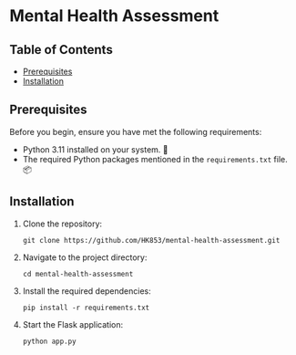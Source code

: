 # Mental Health Assessment

## Table of Contents
- [Prerequisites](#prerequisites)
- [Installation](#installation)



## Prerequisites

Before you begin, ensure you have met the following requirements:

- Python 3.11 installed on your system. 🐍
- The required Python packages mentioned in the `requirements.txt` file. 📦


## Installation

1. Clone the repository:
   ```
   git clone https://github.com/HK853/mental-health-assessment.git
   ```

2. Navigate to the project directory:
   ```
   cd mental-health-assessment
   ```

3. Install the required dependencies:
   ```
   pip install -r requirements.txt
   ```

4. Start the Flask application:
   ```
   python app.py
   ```

